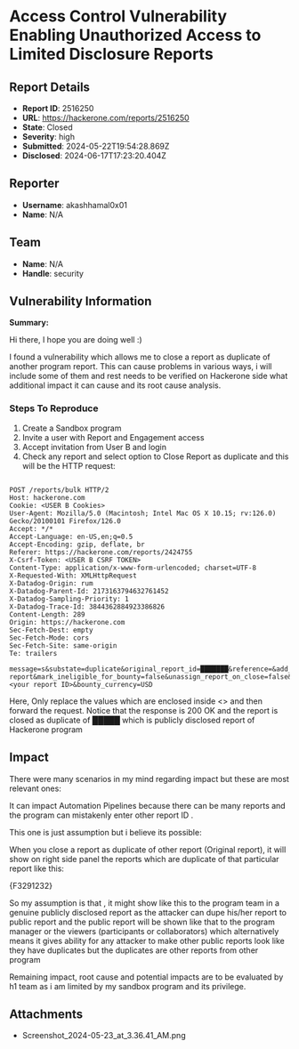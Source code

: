# Access Control Vulnerability Enabling Unauthorized Access to Limited Disclosure Reports

## Report Details
- **Report ID**: 2516250
- **URL**: https://hackerone.com/reports/2516250
- **State**: Closed
- **Severity**: high
- **Submitted**: 2024-05-22T19:54:28.869Z
- **Disclosed**: 2024-06-17T17:23:20.404Z

## Reporter
- **Username**: akashhamal0x01
- **Name**: N/A

## Team
- **Name**: N/A
- **Handle**: security

## Vulnerability Information
**Summary:**

Hi there, I hope you are doing well :)

I found a vulnerability  which allows me to close  a report as duplicate  of another program report. This can cause problems in various ways, i will include some of them and rest needs to be verified on Hackerone side what additional impact it can cause and its root cause analysis.


### Steps To Reproduce

1.  Create a Sandbox program
2.  Invite a user with Report and Engagement access
3. Accept invitation from User B and login
4. Check any report and select option to Close Report as duplicate and this will be the HTTP request:

```HTTP

POST /reports/bulk HTTP/2
Host: hackerone.com
Cookie: <USER B Cookies>
User-Agent: Mozilla/5.0 (Macintosh; Intel Mac OS X 10.15; rv:126.0) Gecko/20100101 Firefox/126.0
Accept: */*
Accept-Language: en-US,en;q=0.5
Accept-Encoding: gzip, deflate, br
Referer: https://hackerone.com/reports/2424755
X-Csrf-Token: <USER B CSRF TOKEN>
Content-Type: application/x-www-form-urlencoded; charset=UTF-8
X-Requested-With: XMLHttpRequest
X-Datadog-Origin: rum
X-Datadog-Parent-Id: 2173163794632761452
X-Datadog-Sampling-Priority: 1
X-Datadog-Trace-Id: 3844362884923386826
Content-Length: 289
Origin: https://hackerone.com
Sec-Fetch-Dest: empty
Sec-Fetch-Mode: cors
Sec-Fetch-Site: same-origin
Te: trailers

message=s&substate=duplicate&original_report_id=███████&reference=&add_reporter_to_original=false&reply_action=close-report&mark_ineligible_for_bounty=false&unassign_report_on_close=false&code_review_patch=&code_review_diff_url=&reports_count=1&report_ids%5B%5D=<your report ID>&bounty_currency=USD

```

Here, Only replace the values which are enclosed inside <> and then forward the request. Notice that the response is 200 OK and the report is closed as duplicate of  █████ which is publicly disclosed report of Hackerone  program

## Impact

There were many scenarios in my mind regarding impact but these are most relevant ones:

 It can impact Automation Pipelines because there can be many reports and the program can mistakenly enter other report ID . 

This one is just assumption but i believe its possible:

When you close a report as duplicate of other report (Original report), it will show  on right side panel the reports which are duplicate of that particular report like this:

{F3291232}

So my assumption is that , it might show like this to the program team  in a genuine publicly disclosed report as the attacker can dupe his/her report to public report and the public report will be shown like that to the program manager or the viewers (participants or collaborators)  which alternatively means it gives ability for any attacker to make other public reports look like they have duplicates but the duplicates are other reports from other program


Remaining impact, root cause and potential impacts are to be evaluated by h1 team as i am limited by my sandbox program and its privilege.

## Attachments
- Screenshot_2024-05-23_at_3.36.41_AM.png
